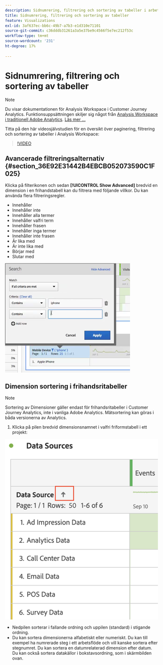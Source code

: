 ```yaml
---
description: Sidnumrering, filtrering och sortering av tabeller i arbetsytan
title: Sidnumrering, filtrering och sortering av tabeller
feature: Visualizations
exl-id: 3af637ec-bb6c-49b7-a7b3-e1d310e71101
source-git-commit: c36dddb31261a3a5e37be9c4566f5e7ec212f53c
workflow-type: tm+mt
source-wordcount: '231'
ht-degree: 17%

---
```


# Sidnumrering, filtrering och sortering av tabeller

>[!NOTE]
>
>Du visar dokumentationen för Analysis Workspace i Customer Journey Analytics. Funktionsuppsättningen skiljer sig något från [Analysis Workspace i traditionell Adobe Analytics](https://experienceleague.adobe.com/docs/analytics/analyze/analysis-workspace/home.html). [Läs mer …](/help/getting-started/cja-aa.md)

Titta på den här videosjälvstudien för en översikt över paginering, filtrering och sortering av tabeller i Analysis Workspace:

>[!VIDEO](https://video.tv.adobe.com/v/23968)

## Avancerade filtreringsalternativ {#section_36E92E31442B4EBCB052073590C1F025}

Klicka på filterikonen och sedan **[!UICONTROL Show Advanced]** bredvid en dimension i en frihandstabell kan du filtrera med följande villkor. Du kan använda flera filtreringsregler.

* Innehåller
* Innehåller inte
* Innehåller alla termer
* Innehåller valfri term
* Innehåller frasen
* Innehåller inga termer
* Innehåller inte frasen
* Är lika med
* Är inte lika med
* Börjar med
* Slutar med

![](assets/advanced-filter.png)

## Dimension sortering i frihandsritabeller

>[!NOTE]
>
>Sortering av Dimensioner gäller endast för frihandsritabeller i Customer Journey Analytics, inte i vanliga Adobe Analytics. Mätsortering kan göras i båda versionerna av Analytics.

1. Klicka på pilen bredvid dimensionsnamnet i valfri friformstabell i ett projekt:

![](assets/sort-dimensions.png)

* Nedpilen sorterar i fallande ordning och uppilen (standard) i stigande ordning.
* Du kan sortera dimensionerna alfabetiskt eller numeriskt. Du kan till exempel ha numrerade steg i ett arbetsflöde och vill kanske sortera efter stegnumret. Du kan sortera en datumrelaterad dimension efter datum. Du kan också sortera datakällor i bokstavsordning, som i skärmbilden ovan.
